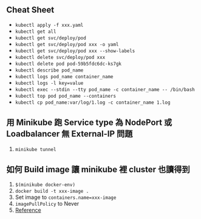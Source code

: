 ## Cheat Sheet
* `kubectl apply -f xxx.yaml`
* `kubectl get all`
* `kubectl get svc/deploy/pod`
* `kubectl get svc/deploy/pod xxx -o yaml`
* `kubectl get svc/deploy/pod xxx --show-labels`
* `kubectl delete svc/deploy/pod xxx`
* `kubectl delete pod pod-59b5fdc6dc-ks7gk`
* `kubectl describe pod_name`
* `kubectl logs pod_name container_name`
* `kubectl logs -l key=value`
* `kubectl exec --stdin --tty pod_name -c container_name -- /bin/bash`
* `kubectl top pod pod_name --containers`
* `kubectl cp pod_name:var/log/1.log -c container_name 1.log`

## 用 Minikube 跑 Service type 為 NodePort 或 Loadbalancer 無 External-IP 問題
1. `minikube tunnel`

## 如何 Build image 讓 minikube 裡 cluster 也讀得到
1. `$(minikube docker-env)`
2. `docker build -t xxx-image .`
3. Set image to `containers.name=xxx-image`
4. `imagePullPolicy` to Never
5. [Reference](https://stackoverflow.com/questions/42564058/how-to-use-local-docker-images-with-minikube)

